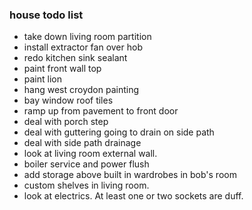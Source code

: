 ### house todo list ###

- take down living room partition
- install extractor fan over hob
- redo kitchen sink sealant
- paint front wall top
- paint lion
- hang west croydon painting
- bay window roof tiles
- ramp up from pavement to front door
- deal with porch step
- deal with guttering going to drain on side path
- deal with side path drainage
- look at living room external wall.
- boiler service and power flush
- add storage above built in wardrobes in bob's room
- custom shelves in living room.
- look at electrics. At least one or two sockets are duff.
